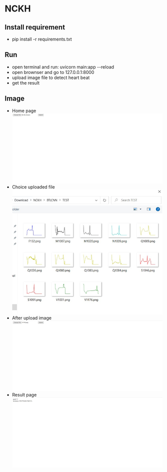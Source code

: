 # NCKH
## Install requirement
- pip install -r requirements.txt
## Run
- open terminal and run: uvicorn main:app --reload
- open brownser and go to 127.0.0.1:8000
- upload image file to detect heart beat
- get the result
## Image
- Home page
![alt text](https://github.com/TranMinhThang123/NCKH/blob/main/image/main-page.jpg)
- Choice uploaded file                                                            
![alt text](https://github.com/TranMinhThang123/NCKH/blob/main/image/test-folder.jpg)
- After upload image
![alt text](https://github.com/TranMinhThang123/NCKH/blob/main/image/after-upload.jpg)
- Result page
![alt text](https://github.com/TranMinhThang123/NCKH/blob/main/image/result-page.jpg)
